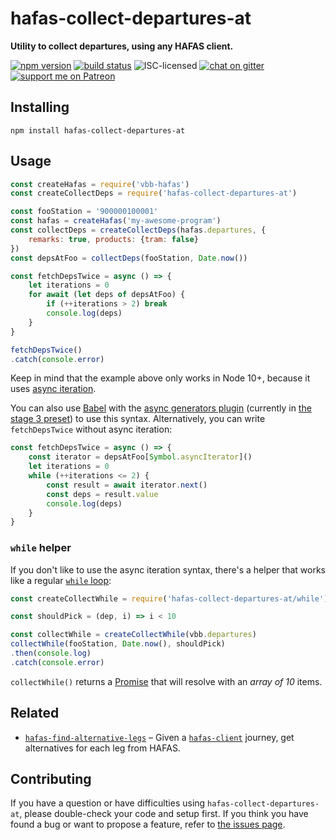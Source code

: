 # hafas-collect-departures-at

**Utility to collect departures, using any HAFAS client.**

[![npm version](https://img.shields.io/npm/v/hafas-collect-departures-at.svg)](https://www.npmjs.com/package/hafas-collect-departures-at)
[![build status](https://api.travis-ci.org/public-transport/hafas-collect-departures-at.svg?branch=master)](https://travis-ci.org/public-transport/hafas-collect-departures-at)
![ISC-licensed](https://img.shields.io/github/license/public-transport/hafas-collect-departures-at.svg)
[![chat on gitter](https://badges.gitter.im/derhuerst.svg)](https://gitter.im/derhuerst)
[![support me on Patreon](https://img.shields.io/badge/support%20me-on%20patreon-fa7664.svg)](https://patreon.com/derhuerst)


## Installing

```shell
npm install hafas-collect-departures-at
```


## Usage

```js
const createHafas = require('vbb-hafas')
const createCollectDeps = require('hafas-collect-departures-at')

const fooStation = '900000100001'
const hafas = createHafas('my-awesome-program')
const collectDeps = createCollectDeps(hafas.departures, {
	remarks: true, products: {tram: false}
})
const depsAtFoo = collectDeps(fooStation, Date.now())

const fetchDepsTwice = async () => {
	let iterations = 0
	for await (let deps of depsAtFoo) {
		if (++iterations > 2) break
		console.log(deps)
	}
}

fetchDepsTwice()
.catch(console.error)
```

Keep in mind that the example above only works in Node 10+, because it uses [async iteration](http://2ality.com/2017/12/for-await-of-sync-iterables.html).

You can also use [Babel](https://babeljs.io) with the [async generators plugin](https://github.com/babel/babel/tree/12ac1bccd7697eb919fe442e35d83ab92e3c882d/packages/babel-plugin-proposal-async-generator-functions) (currently in [the stage 3 preset](https://github.com/babel/babel/tree/12ac1bccd7697eb919fe442e35d83ab92e3c882d/packages/babel-preset-stage-3)) to use this syntax. Alternatively, you can write `fetchDepsTwice` without async iteration:

```js
const fetchDepsTwice = async () => {
	const iterator = depsAtFoo[Symbol.asyncIterator]()
	let iterations = 0
	while (++iterations <= 2) {
		const result = await iterator.next()
		const deps = result.value
		console.log(deps)
	}
}
```

### `while` helper

If you don't like to use the async iteration syntax, there's a helper that works like a regular [`while` loop](https://developer.mozilla.org/en-US/docs/Web/JavaScript/Reference/Statements/while):

```js
const createCollectWhile = require('hafas-collect-departures-at/while')

const shouldPick = (dep, i) => i < 10

const collectWhile = createCollectWhile(vbb.departures)
collectWhile(fooStation, Date.now(), shouldPick)
.then(console.log)
.catch(console.error)
```

`collectWhile()` returns a [Promise](https://developer.mozilla.org/en-US/docs/Web/JavaScript/Reference/Global_Objects/promise) that will resolve with an *array of 10* items.


## Related

- [`hafas-find-alternative-legs`](https://github.com/derhuerst/hafas-find-alternative-legs) – Given a [`hafas-client`](https://npmjs.com/package/hafas-client) journey, get alternatives for each leg from HAFAS.


## Contributing

If you have a question or have difficulties using `hafas-collect-departures-at`, please double-check your code and setup first. If you think you have found a bug or want to propose a feature, refer to [the issues page](https://github.com/public-transport/hafas-collect-departures-at/issues).
